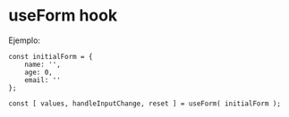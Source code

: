 # useForm hook

Ejemplo:
```
const initialForm = {
    name: '',
    age: 0,
    email: ''
};

const [ values, handleInputChange, reset ] = useForm( initialForm );

```